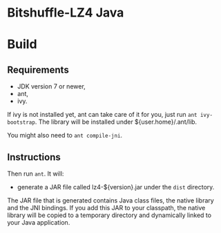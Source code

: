 # Bitshuffle-LZ4 Java

# Build

## Requirements

 - JDK version 7 or newer,
 - ant,
 - ivy.

If ivy is not installed yet, ant can take care of it for you, just run
`ant ivy-bootstrap`. The library will be installed under ${user.home}/.ant/lib.

You might also need to `ant compile-jni`.

## Instructions

Then run `ant`. It will:

 - generate a JAR file called lz4-${version}.jar under the `dist` directory.

The JAR file that is generated contains Java class files, the native library
and the JNI bindings. If you add this JAR to your classpath, the native library
will be copied to a temporary directory and dynamically linked to your Java
application.
